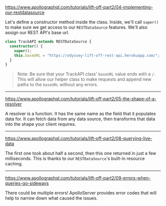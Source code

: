 https://www.apollographql.com/tutorials/lift-off-part2/04-implementing-our-restdatasource

Let's define a constructor method inside the class. Inside, we'll call `super()` to make sure we get access to our `RESTDataSource` features. We'll also assign our REST API's base url.

```ts
class TrackAPI extends RESTDataSource {
  constructor() {
    super();
    this.baseURL = "https://odyssey-lift-off-rest-api.herokuapp.com/";
  }
}
```

> Note: Be sure that your TrackAPI class' `baseURL` value ends with a `/`. This will allow our helper class to make requests and append new paths to the `baseURL` without any errors.

---

https://www.apollographql.com/tutorials/lift-off-part2/05-the-shape-of-a-resolver

A resolver is a function. It has the same name as the field that it populates data for. It can fetch data from any data source, then transforms that data into the shape your client requires.

---

https://www.apollographql.com/tutorials/lift-off-part2/08-querying-live-data

The first one took about half a second, then this one returned in just a few milliseconds. This is thanks to our `RESTDataSource`'s built-in resource caching.

---

https://www.apollographql.com/tutorials/lift-off-part2/09-errors-when-queries-go-sideways

There could be multiple errors! ApolloServer provides error codes that will help to narrow down what caused the issues.